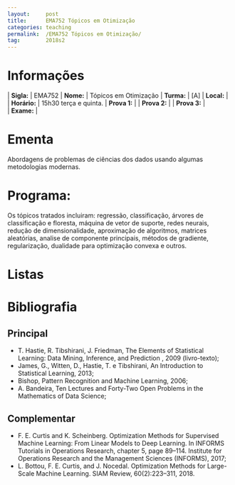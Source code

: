 ```yaml
---
layout:     post
title:      EMA752 Tópicos em Otimização
categories: teaching
permalink:  /EMA752 Tópicos em Otimização/
tag:        2018s2
---
```


# Informações

  | **Sigla:**   | EMA752
  | **Nome:**    | Tópicos em Otimização 
  | **Turma:**   | [A]
  | **Local:**   | 
  | **Horário:** | 15h30 terça e quinta. 
  | **Prova 1:** | 
  | **Prova 2:** | 
  | **Prova 3:** |  
  | **Exame:**   | 

# Ementa
  
  Abordagens de problemas de ciências dos dados usando algumas metodologias modernas. 
  
# Programa:
  
  Os tópicos tratados incluiram: regressão, classificação, árvores de classificação e floresta, 
  máquina de vetor de suporte, redes neurais, redução de dimensionalidade, aproximação de algoritmos, 
  matrices aleatórias, analise de componente principais, 
  métodos de gradiente, regularização, dualidade para optimização convexa e outros. 
  
    
# Listas
   
# Bibliografia

## Principal
 
  - T. Hastie, R. Tibshirani, J. Friedman, The Elements of Statistical Learning: Data Mining, Inference, and Prediction
  , 2009 (livro-texto);
  - James, G., Witten, D., Hastie, T. e Tibshirani, An Introduction to Statistical Learning, 2013;
  - Bishop, Pattern Recognition and Machine Learning, 2006;
  - A. Bandeira, Ten Lectures and Forty-Two Open Problems in the Mathematics of Data Science;

## Complementar
  - F. E. Curtis and K. Scheinberg. Optimization Methods for Supervised Machine Learning: From Linear Models to Deep Learning. In INFORMS Tutorials in Operations Research, chapter 5, page 89–114. 
  Institute for Operations Research and the Management Sciences (INFORMS), 2017;
  - L. Bottou, F. E. Curtis, and J. Nocedal. Optimization Methods for Large-Scale Machine Learning. SIAM Review, 60(2):223–311, 2018.
